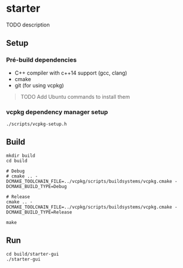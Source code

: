 # starter

TODO description

## Setup

### Pré-build dependencies

- C++ compiler with c++14 support (gcc, clang)
- cmake
- git (for using vcpkg)

> TODO Add Ubuntu commands to install them

### vcpkg dependency manager setup

```
./scripts/vcpkg-setup.h
```

## Build

```
mkdir build
cd build

# Debug
# cmake .. -DCMAKE_TOOLCHAIN_FILE=../vcpkg/scripts/buildsystems/vcpkg.cmake -DCMAKE_BUILD_TYPE=Debug

# Release
cmake .. -DCMAKE_TOOLCHAIN_FILE=../vcpkg/scripts/buildsystems/vcpkg.cmake -DCMAKE_BUILD_TYPE=Release

make
```

## Run

```
cd build/starter-gui
./starter-gui
```
